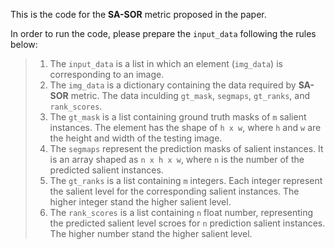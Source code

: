 This is the code for the **SA-SOR** metric proposed in the paper. 

In order to run the code, please prepare the `input_data` following the rules below:

>1. The `input_data` is a list in which an element (`img_data`) is corresponding to an image.  
>2. The `img_data` is a dictionary containing the data required by **SA-SOR** metric. The data inculding `gt_mask`, `segmaps`, `gt_ranks`, and `rank_scores`.
>3. The `gt_mask` is a list containing ground truth masks of `m` salient instances. The element has the shape of `h x w`, where `h` and `w` are the height and width of the testing image.
>4. The `segmaps` represent the prediction masks of salient instances. It is an array shaped as `n x h x w`, where `n` is the number of the predicted salient instances.
>5. The `gt_ranks` is a list containing `m` integers. Each integer represent the salient level for the corresponding salient instances. The higher integer stand the higher salient level.
>6. The `rank_scores` is a list containing `n` float number, representing the predicted salient level scroes for `n` prediction salient instances. The higher number stand the higher salient level. 
